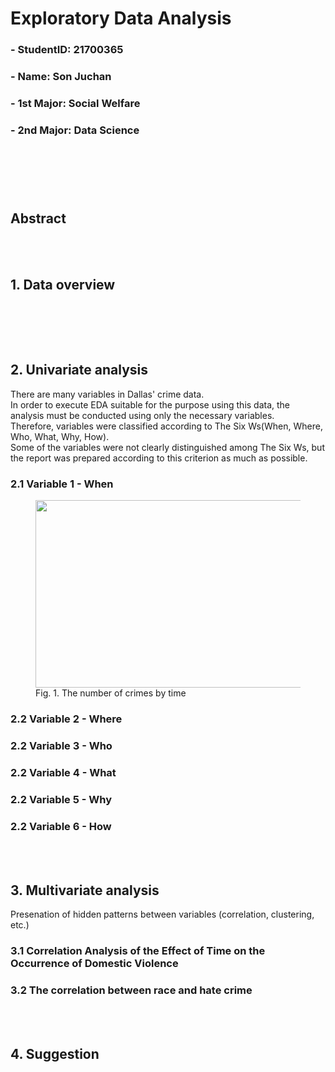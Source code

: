 # Exploratory Data Analysis 
### - StudentID: 21700365
### - Name: Son Juchan
### - 1st Major: Social Welfare
### - 2nd Major: Data Science
<br>

#
<br>

## Abstract



<br><br>
## 1. Data overview <br>
<br> 

<br><br>
## 2. Univariate analysis <br>
There are many variables in Dallas' crime data.<br> In order to execute EDA suitable for the purpose using this data, the analysis must be conducted using only the necessary variables. <br>Therefore, variables were classified according to The Six Ws(When, Where, Who, What, Why, How).<br>Some of the variables were not clearly distinguished among The Six Ws, but the report was prepared according to this criterion as much as possible.

### 2.1 Variable 1 - When <br>
<figure>
    <img src="output.png" width="500" height="300">
    <figcaption>Fig. 1. The number of crimes by time</figcaption>
</figure>

### 2.2 Variable 2 - Where<br>

### 2.2 Variable 3 - Who<br>

### 2.2 Variable 4 - What<br>

### 2.2 Variable 5 - Why<br>

### 2.2 Variable 6 - How<br>



<br><br>
## 3. Multivariate analysis <br>
Presenation of hidden patterns between variables (correlation, clustering, etc.)

### 3.1 Correlation Analysis of the Effect of Time on the Occurrence of Domestic Violence <br>

### 3.2 The correlation between race and hate crime <br>


<br><br>
## 4. Suggestion <br>

